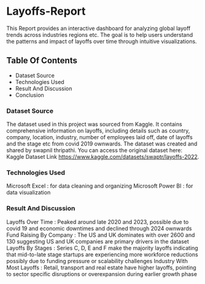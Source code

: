 # Layoffs-Report
This Report provides an interactive dashboard for analyzing global layoff trends across industries regions etc. The goal is to help users understand the patterns and impact of layoffs over time through intuitive visualizations.

## Table Of Contents

* Dataset Source  
* Technologies Used  
* Result And Discussion  
* Conclusion  

### Dataset Source

The dataset used in this project was sourced from Kaggle. It contains comprehensive information on layoffs, including details such as country, company, location, industry, number of employees laid off, date of layoffs and the stage etc from covid 2019 ownwards. The dataset was created and shared by swapnil thripathi. You can access the original dataset here: Kaggle Dataset Link https://www.kaggle.com/datasets/swaptr/layoffs-2022.

### Technologies Used

Microsoft Excel : for data cleaning and organizing
Microsoft Power BI : for data visualization

### Result And Discussion

Layoffs Over Time : Peaked around late 2020 and 2023, possible due to covid 19 and economic downtimes and declined through 2024 ownwards
Fund Raising By Company : The US and UK dominates with over 2600 and 130 suggesting US and UK companies are primary drivers in the dataset
Layoffs By Stages : Series C, D, E and F make the majority layoffs indicating that mid-to-late stage startups are experiencing more workforce reductions possibly                       due to funding pressure or scalability challenges
Industry With Most Layoffs : Retail, transport and real estate have higher layoffs, pointing to sector specific disruptions or overexpansion during earlier growth                               phase


